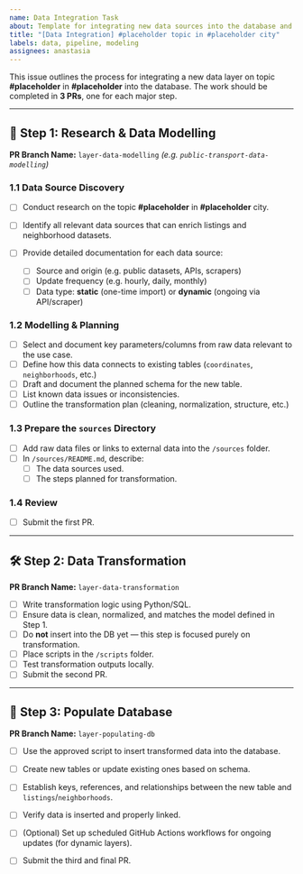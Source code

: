 ```yaml
---
name: Data Integration Task
about: Template for integrating new data sources into the database and building data layers
title: "[Data Integration] #placeholder topic in #placeholder city"
labels: data, pipeline, modeling
assignees: anastasia
---
```



This issue outlines the process for integrating a new  data layer on topic **#placeholder** in **#placeholder** into the database. The work should be completed in **3 PRs**, one for each major step.

---

## 🧪 Step 1: Research & Data Modelling

**PR Branch Name:** `layer-data-modelling`
*(e.g. `public-transport-data-modelling`)*

### 1.1 Data Source Discovery

* [ ] Conduct research on the topic **#placeholder** in **#placeholder** city.
* [ ] Identify all relevant data sources that can enrich listings and neighborhood datasets.
* [ ] Provide detailed documentation for each data source:

  * [ ] Source and origin (e.g. public datasets, APIs, scrapers)
  * [ ] Update frequency (e.g. hourly, daily, monthly)
  * [ ] Data type: **static** (one-time import) or **dynamic** (ongoing via API/scraper)

### 1.2 Modelling & Planning

* [ ] Select and document key parameters/columns from raw data relevant to the use case.
* [ ] Define how this data connects to existing tables (`coordinates`, `neighborhoods`, etc.)
* [ ] Draft and document the planned schema for the new table.
* [ ] List known data issues or inconsistencies.
* [ ] Outline the transformation plan (cleaning, normalization, structure, etc.)

### 1.3 Prepare the `sources` Directory

* [ ] Add raw data files or links to external data into the `/sources` folder.
* [ ] In `/sources/README.md`, describe:
  * [ ] The data sources used.
  * [ ] The steps planned for transformation.

### 1.4 Review
* [ ] Submit the first PR.

---

## 🛠 Step 2: Data Transformation

**PR Branch Name:** `layer-data-transformation`

* [ ] Write transformation logic using Python/SQL.
* [ ] Ensure data is clean, normalized, and matches the model defined in Step 1.
* [ ] Do **not** insert into the DB yet — this step is focused purely on transformation.
* [ ] Place scripts in the `/scripts` folder.
* [ ] Test transformation outputs locally.
* [ ] Submit the second PR.

---

## 🧩 Step 3: Populate Database

**PR Branch Name:** `layer-populating-db`

* [ ] Use the approved script to insert transformed data into the database.
* [ ] Create new tables or update existing ones based on schema.
* [ ] Establish keys, references, and relationships between the new table and `listings`/`neighborhoods`.
* [ ] Verify data is inserted and properly linked.
* [ ] (Optional) Set up scheduled GitHub Actions workflows for ongoing updates (for dynamic layers).
* [ ] Submit the third and final PR.



